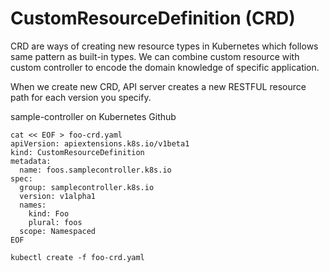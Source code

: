 # CustomResourceDefinition (CRD)
CRD are ways of creating new resource types in Kubernetes which follows same pattern as built-in types. 
We can combine custom resource with custom controller to encode the domain knowledge of specific application. 

When we create new CRD, API server creates a new RESTFUL resource path for each version you specify.

sample-controller on Kubernetes Github

```
cat << EOF > foo-crd.yaml
apiVersion: apiextensions.k8s.io/v1beta1
kind: CustomResourceDefinition
metadata:
  name: foos.samplecontroller.k8s.io
spec:
  group: samplecontroller.k8s.io
  version: v1alpha1
  names:
    kind: Foo
    plural: foos
  scope: Namespaced
EOF
```

```
kubectl create -f foo-crd.yaml
```



